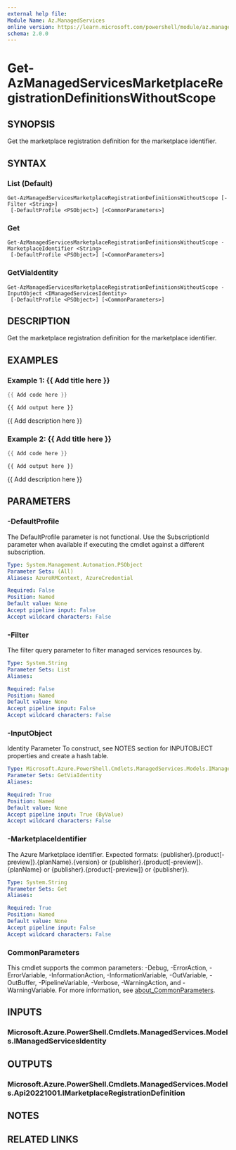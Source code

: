 ```yaml
---
external help file:
Module Name: Az.ManagedServices
online version: https://learn.microsoft.com/powershell/module/az.managedservices/get-azmanagedservicesmarketplaceregistrationdefinitionswithoutscope
schema: 2.0.0
---
```


# Get-AzManagedServicesMarketplaceRegistrationDefinitionsWithoutScope

## SYNOPSIS
Get the marketplace registration definition for the marketplace identifier.

## SYNTAX

### List (Default)
```
Get-AzManagedServicesMarketplaceRegistrationDefinitionsWithoutScope [-Filter <String>]
 [-DefaultProfile <PSObject>] [<CommonParameters>]
```

### Get
```
Get-AzManagedServicesMarketplaceRegistrationDefinitionsWithoutScope -MarketplaceIdentifier <String>
 [-DefaultProfile <PSObject>] [<CommonParameters>]
```

### GetViaIdentity
```
Get-AzManagedServicesMarketplaceRegistrationDefinitionsWithoutScope -InputObject <IManagedServicesIdentity>
 [-DefaultProfile <PSObject>] [<CommonParameters>]
```

## DESCRIPTION
Get the marketplace registration definition for the marketplace identifier.

## EXAMPLES

### Example 1: {{ Add title here }}
```powershell
{{ Add code here }}
```

```output
{{ Add output here }}
```

{{ Add description here }}

### Example 2: {{ Add title here }}
```powershell
{{ Add code here }}
```

```output
{{ Add output here }}
```

{{ Add description here }}

## PARAMETERS

### -DefaultProfile
The DefaultProfile parameter is not functional.
Use the SubscriptionId parameter when available if executing the cmdlet against a different subscription.

```yaml
Type: System.Management.Automation.PSObject
Parameter Sets: (All)
Aliases: AzureRMContext, AzureCredential

Required: False
Position: Named
Default value: None
Accept pipeline input: False
Accept wildcard characters: False
```

### -Filter
The filter query parameter to filter managed services resources by.

```yaml
Type: System.String
Parameter Sets: List
Aliases:

Required: False
Position: Named
Default value: None
Accept pipeline input: False
Accept wildcard characters: False
```

### -InputObject
Identity Parameter
To construct, see NOTES section for INPUTOBJECT properties and create a hash table.

```yaml
Type: Microsoft.Azure.PowerShell.Cmdlets.ManagedServices.Models.IManagedServicesIdentity
Parameter Sets: GetViaIdentity
Aliases:

Required: True
Position: Named
Default value: None
Accept pipeline input: True (ByValue)
Accept wildcard characters: False
```

### -MarketplaceIdentifier
The Azure Marketplace identifier.
Expected formats: {publisher}.{product[-preview]}.{planName}.{version} or {publisher}.{product[-preview]}.{planName} or {publisher}.{product[-preview]} or {publisher}).

```yaml
Type: System.String
Parameter Sets: Get
Aliases:

Required: True
Position: Named
Default value: None
Accept pipeline input: False
Accept wildcard characters: False
```

### CommonParameters
This cmdlet supports the common parameters: -Debug, -ErrorAction, -ErrorVariable, -InformationAction, -InformationVariable, -OutVariable, -OutBuffer, -PipelineVariable, -Verbose, -WarningAction, and -WarningVariable. For more information, see [about_CommonParameters](http://go.microsoft.com/fwlink/?LinkID=113216).

## INPUTS

### Microsoft.Azure.PowerShell.Cmdlets.ManagedServices.Models.IManagedServicesIdentity

## OUTPUTS

### Microsoft.Azure.PowerShell.Cmdlets.ManagedServices.Models.Api20221001.IMarketplaceRegistrationDefinition

## NOTES

## RELATED LINKS

